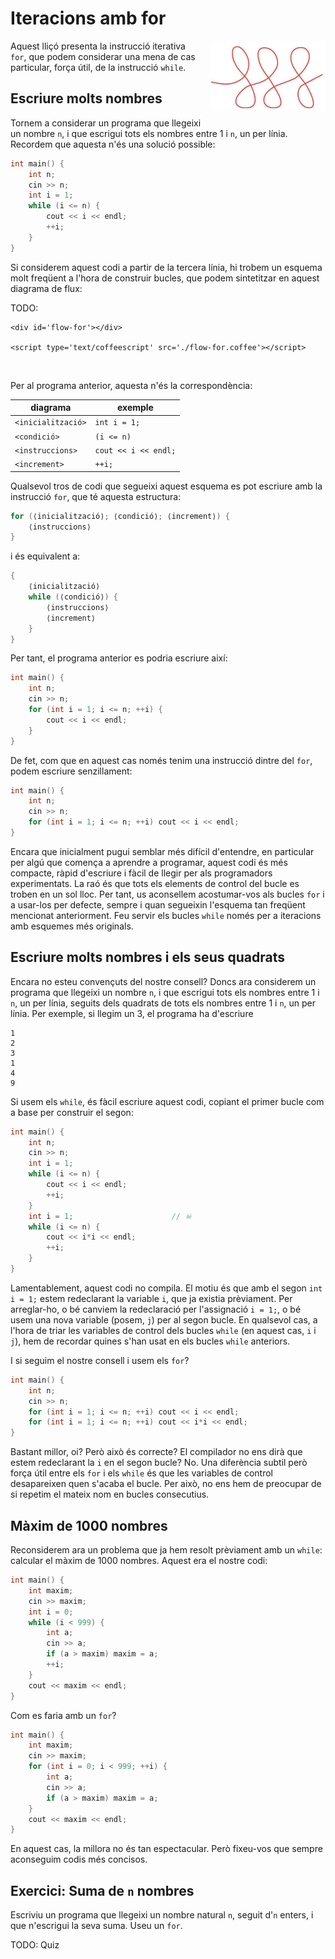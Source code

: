 # Iteracions amb for

<img src='./bucles-for.png' style='height: 8em; float: right; margin: 0 0 1em 1em;'/>

Aquest lliçó presenta la instrucció iterativa `for`,
que podem considerar una mena de cas particular,
força útil, de la instrucció `while`.

## Escriure molts nombres

Tornem a considerar un programa que llegeixi un nombre `n`,
i que escrigui tots els nombres entre 1 i `n`, un per línia.
Recordem que aquesta n'és una solució possible:

```c++
int main() {
    int n;
    cin >> n;
    int i = 1;
    while (i <= n) {
        cout << i << endl;
        ++i;
    }
}
```

Si considerem aquest codi a partir de la tercera línia,
hi trobem un esquema molt freqüent a l'hora de construir bucles,
que podem sintetitzar en aquest diagrama de flux:

TODO:

```
<div id='flow-for'></div>

<script type='text/coffeescript' src='./flow-for.coffee'></script>
```

<br>

Per al programa anterior, aquesta n'és la correspondència:

| diagrama           | exemple              |
| ------------------ | -------------------- |
| `<inicialització>` | `int i = 1;`         |
| `<condició>`       | `(i <= n)`           |
| `<instruccions>`   | `cout << i << endl;` |
| `<increment>`      | `++i;`               |

Qualsevol tros de codi que segueixi aquest esquema es pot escriure amb la instrucció `for`,
que té aquesta estructura:

```c++
for (⟨inicialització⟩; ⟨condició⟩; ⟨increment⟩) {
    ⟨instruccions⟩
}
```

i és equivalent a:

```c++
{
    ⟨inicialització⟩
    while (⟨condició⟩) {
        ⟨instruccions⟩
        ⟨increment⟩
    }
}
```

Per tant, el programa anterior es podria escriure així:

```c++
int main() {
    int n;
    cin >> n;
    for (int i = 1; i <= n; ++i) {
        cout << i << endl;
    }
}
```

De fet, com que en aquest cas només tenim una instrucció dintre del `for`,
podem escriure senzillament:

```c++
int main() {
    int n;
    cin >> n;
    for (int i = 1; i <= n; ++i) cout << i << endl;
}
```

Encara que inicialment pugui semblar més difícil d'entendre,
en particular per algú que comença a aprendre a programar,
aquest codi és més compacte, ràpid d'escriure
i fàcil de llegir per als programadors experimentats.
La raó és que tots els elements de control del bucle es troben en
un sol lloc.
Per tant, us aconsellem acostumar-vos als bucles `for`
i a usar-los per defecte,
sempre i quan segueixin l'esquema tan freqüent mencionat anteriorment.
Feu servir els bucles `while` només
per a iteracions amb esquemes més originals.

## Escriure molts nombres i els seus quadrats

Encara no esteu convençuts del nostre consell?
Doncs ara considerem un programa que llegeixi un nombre `n`,
i que escrigui tots els nombres entre 1 i `n`, un per línia,
seguits dels quadrats de tots els nombres entre 1 i `n`, un per línia.
Per exemple, si llegim un 3,
el programa ha d'escriure

```text
1
2
3
1
4
9
```

Si usem els `while`, és fàcil escriure aquest codi,
copiant el primer bucle com a base per construir el segon:

```c++
int main() {
    int n;
    cin >> n;
    int i = 1;
    while (i <= n) {
        cout << i << endl;
        ++i;
    }
    int i = 1;                      // ☠
    while (i <= n) {
        cout << i*i << endl;
        ++i;
    }
}
```

Lamentablement, aquest codi no compila.
El motiu és que amb el segon `int i = 1;`
estem redeclarant la variable `i`, que ja existia prèviament.
Per arreglar-ho, o bé canviem la redeclaració per l'assignació `i = 1;`,
o bé usem una nova variable (posem, `j`) per al segon bucle.
En qualsevol cas, a l'hora de triar les variables de control dels bucles `while`
(en aquest cas, `i` i `j`),
hem de recordar quines s'han usat en els bucles `while` anteriors.

I si seguim el nostre consell i usem els `for`?

```c++
int main() {
    int n;
    cin >> n;
    for (int i = 1; i <= n; ++i) cout << i << endl;
    for (int i = 1; i <= n; ++i) cout << i*i << endl;
}
```

Bastant millor, oi?
Però això és correcte?
El compilador no ens dirà que estem redeclarant la `i` en el segon bucle?
No.
Una diferència subtil però força útil entre els `for` i els `while`
és que les variables de control desapareixen quen s'acaba el bucle.
Per això, no ens hem de preocupar de si repetim el mateix nom en bucles consecutius.

## Màxim de 1000 nombres

Reconsiderem ara un problema que ja hem resolt prèviament amb un `while`:
calcular el màxim de 1000 nombres.
Aquest era el nostre codi:

```c++
int main() {
    int maxim;
    cin >> maxim;
    int i = 0;
    while (i < 999) {
        int a;
        cin >> a;
        if (a > maxim) maxim = a;
        ++i;
    }
    cout << maxim << endl;
}
```

Com es faria amb un `for`?

```c++
int main() {
    int maxim;
    cin >> maxim;
    for (int i = 0; i < 999; ++i) {
        int a;
        cin >> a;
        if (a > maxim) maxim = a;
    }
    cout << maxim << endl;
}
```

En aquest cas, la millora no és tan espectacular.
Però fixeu-vos que sempre aconseguim codis més concisos.

## Exercici: Suma de `n` nombres

Escriviu un programa que llegeixi un nombre natural `n`,
seguit d'`n` enters, i que n'escrigui la seva suma.
Useu un `for`.

TODO: Quiz

<Autors autors="jpetit roura"/>
